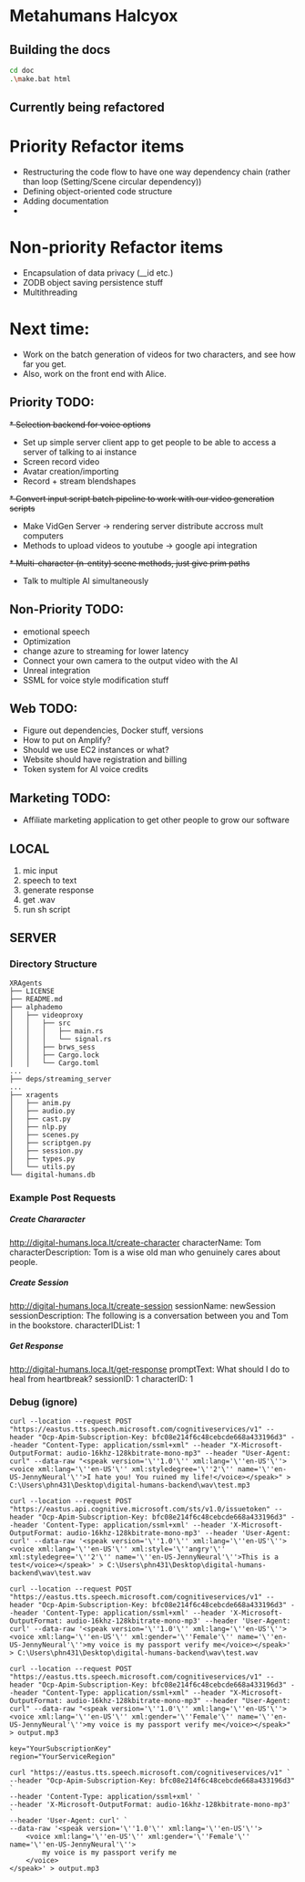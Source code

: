 # Metahumans Halcyox

## Building the docs

```sh
cd doc
.\make.bat html
```

## Currently being refactored
# Priority Refactor items
* Restructuring the code flow to have one way dependency chain (rather than loop (Setting/Scene circular dependency))
* Defining object-oriented code structure
* Adding documentation
* 

# Non-priority Refactor items
* Encapsulation of data privacy (__id etc.)
* ZODB object saving persistence stuff
* Multithreading



# Next time:
* Work on the batch generation of videos for two characters, and see how far you get.
* Also, work on the front end with Alice.

## Priority TODO:

~~* Selection backend for voice options~~
* Set up simple server client app to get people to be able to access a server of talking to ai instance
* Screen record video
* Avatar creation/importing
* Record + stream blendshapes

~~* Convert input script batch pipeline to work with our video generation scripts~~
* Make VidGen Server -> rendering server distribute accross mult computers
* Methods to upload videos to youtube -> google api integration

~~* Multi-character (n-entity) scene methods, just give prim paths~~
* Talk to multiple AI simultaneously


## Non-Priority TODO:
* emotional speech
* Optimization
* change azure to streaming for lower latency
* Connect your own camera to the output video with the AI
* Unreal integration
* SSML for voice style modification stuff

## Web TODO:
* Figure out dependencies, Docker stuff, versions
* How to put on Amplify?
* Should we use EC2 instances or what?
* Website should have registration and billing
* Token system for AI voice credits

## Marketing TODO:
* Affiliate marketing application to get other people to grow our software


## LOCAL

1. mic input
2. speech to text
3. generate response
4. get .wav
5. run sh script

## SERVER

### Directory Structure
```
XRAgents
├── LICENSE
├── README.md
├── alphademo
│   ├── videoproxy
│   │   ├── src
│   │   │   ├── main.rs
│   │   │   └── signal.rs
│   │   ├── brws_sess
│   │   ├── Cargo.lock
│   │   └── Cargo.toml
...
├── deps/streaming_server
...
├── xragents
│   ├── anim.py
│   ├── audio.py
│   ├── cast.py
│   ├── nlp.py
│   ├── scenes.py
│   ├── scriptgen.py
│   ├── session.py
│   ├── types.py
│   └── utils.py
└── digital-humans.db
```

### Example Post Requests

##### Create Chararacter
http://digital-humans.loca.lt/create-character
characterName: Tom
characterDescription: Tom is a wise old man who genuinely cares about people.

##### Create Session
http://digital-humans.loca.lt/create-session
sessionName: newSession
sessionDescription: The following is a conversation between you and Tom in the bookstore.
characterIDList: 1

##### Get Response
http://digital-humans.loca.lt/get-response
promptText: What should I do to heal from heartbreak?
sessionID: 1
characterID: 1


### Debug (ignore)
```
curl --location --request POST "https://eastus.tts.speech.microsoft.com/cognitiveservices/v1" --header "Ocp-Apim-Subscription-Key: bfc08e214f6c48cebcde668a433196d3" --header "Content-Type: application/ssml+xml" --header "X-Microsoft-OutputFormat: audio-16khz-128kbitrate-mono-mp3" --header "User-Agent: curl" --data-raw "<speak version='\''1.0'\'' xml:lang='\''en-US'\''><voice xml:lang='\''en-US'\'' xml:styledegree='\''2'\'' name='\''en-US-JennyNeural'\''>I hate you! You ruined my life!</voice></speak>" > C:\Users\phn431\Desktop\digital-humans-backend\wav\test.mp3
```

```
curl --location --request POST "https://eastus.api.cognitive.microsoft.com/sts/v1.0/issuetoken" --header "Ocp-Apim-Subscription-Key: bfc08e214f6c48cebcde668a433196d3" --header 'Content-Type: application/ssml+xml' --header 'X-Microsoft-OutputFormat: audio-16khz-128kbitrate-mono-mp3' --header 'User-Agent: curl' --data-raw '<speak version='\''1.0'\'' xml:lang='\''en-US'\''><voice xml:lang='\''en-US'\'' xml:style='\''angry'\'' xml:styledegree='\''2'\'' name='\''en-US-JennyNeural'\''>This is a test</voice></speak>' > C:\Users\phn431\Desktop\digital-humans-backend\wav\test.wav
```

```
curl --location --request POST "https://eastus.tts.speech.microsoft.com/cognitiveservices/v1" --header "Ocp-Apim-Subscription-Key: bfc08e214f6c48cebcde668a433196d3" --header 'Content-Type: application/ssml+xml' --header 'X-Microsoft-OutputFormat: audio-16khz-128kbitrate-mono-mp3' --header 'User-Agent: curl' --data-raw '<speak version='\''1.0'\'' xml:lang='\''en-US'\''><voice xml:lang='\''en-US'\'' xml:gender='\''Female'\'' name='\''en-US-JennyNeural'\''>my voice is my passport verify me</voice></speak>' > C:\Users\phn431\Desktop\digital-humans-backend\wav\test.wav
```

```
curl --location --request POST "https://eastus.tts.speech.microsoft.com/cognitiveservices/v1" --header "Ocp-Apim-Subscription-Key: bfc08e214f6c48cebcde668a433196d3" --header "Content-Type: application/ssml+xml" --header "X-Microsoft-OutputFormat: audio-16khz-128kbitrate-mono-mp3" --header "User-Agent: curl" --data-raw "<speak version='\''1.0'\'' xml:lang='\''en-US'\''><voice xml:lang='\''en-US'\'' xml:gender='\''Female'\'' name='\''en-US-JennyNeural'\''>my voice is my passport verify me</voice></speak>" > output.mp3
```

```
key="YourSubscriptionKey"
region="YourServiceRegion"

curl "https://eastus.tts.speech.microsoft.com/cognitiveservices/v1" `
--header "Ocp-Apim-Subscription-Key: bfc08e214f6c48cebcde668a433196d3" `
--header 'Content-Type: application/ssml+xml' `
--header 'X-Microsoft-OutputFormat: audio-16khz-128kbitrate-mono-mp3' `
--header 'User-Agent: curl' `
--data-raw '<speak version='\''1.0'\'' xml:lang='\''en-US'\''>
    <voice xml:lang='\''en-US'\'' xml:gender='\''Female'\'' name='\''en-US-JennyNeural'\''>
        my voice is my passport verify me
    </voice>
</speak>' > output.mp3
```
